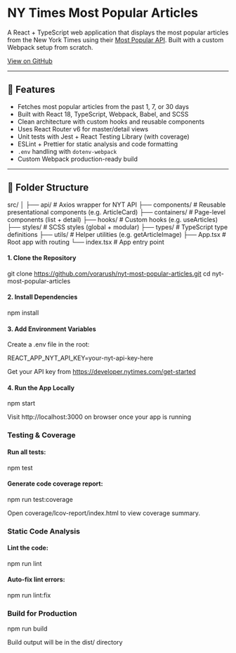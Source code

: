 # NY Times Most Popular Articles

A React + TypeScript web application that displays the most popular articles from the New York Times using their [Most Popular API](https://developer.nytimes.com/docs/most-popular-product/1/overview). 
Built with a custom Webpack setup from scratch.

[View on GitHub](https://github.com/vorarush/nyt-most-popular-articles)

---

## 🔧 Features

- Fetches most popular articles from the past 1, 7, or 30 days
- Built with React 18, TypeScript, Webpack, Babel, and SCSS
- Clean architecture with custom hooks and reusable components
- Uses React Router v6 for master/detail views
- Unit tests with Jest + React Testing Library (with coverage)
- ESLint + Prettier for static analysis and code formatting
- `.env` handling with `dotenv-webpack`
- Custom Webpack production-ready build

---

## 📂 Folder Structure

src/
│
├── api/                # Axios wrapper for NYT API
├── components/         # Reusable presentational components (e.g. ArticleCard)
├── containers/         # Page-level components (list + detail)
├── hooks/              # Custom hooks (e.g. useArticles)
├── styles/             # SCSS styles (global + modular)
├── types/              # TypeScript type definitions
├── utils/              # Helper utilities (e.g. getArticleImage)
├── App.tsx             # Root app with routing
└── index.tsx           # App entry point


#### 1. Clone the Repository

git clone https://github.com/vorarush/nyt-most-popular-articles.git
cd nyt-most-popular-articles


#### 2. Install Dependencies
npm install

#### 3. Add Environment Variables
Create a .env file in the root:

REACT_APP_NYT_API_KEY=your-nyt-api-key-here

Get your API key from https://developer.nytimes.com/get-started

#### 4. Run the App Locally
npm start

Visit http://localhost:3000 on browser once your app is running


### Testing & Coverage
#### Run all tests:
npm test

#### Generate code coverage report:
npm run test:coverage

Open coverage/lcov-report/index.html to view coverage summary.


### Static Code Analysis

#### Lint the code:
npm run lint

#### Auto-fix lint errors:
npm run lint:fix


### Build for Production
npm run build

Build output will be in the dist/ directory
